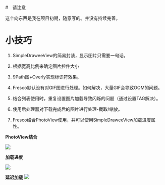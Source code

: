
#　请注意

这个向东西是我在项目初期，随意写的。并没有持续完善。　

# 小技巧

1. SimpleDraweeView的简易封装，显示图片只需要一句话。

2. 根据宽高比例来确定图片控件大小

2. 9Path图+Overly实现标识符效果。

3. Fresco默认没有对GIF图进行处理。如何解决，大量GIF会导致OOM的问题。

4. 结合列表使用时，重复设置图片加载导致闪烁的问题（通过设置TAG解决）。

5. 使用后处理器对下载完成后的图片进行处理-截取/缩放。

6. Fresco结合PhotoView使用，并可以使用SimpleDraweeView加载进度属性。

**PhotoView结合**

![](https://github.com/biezhihua/MySimpleDraweeView/raw/master/resource/3.gif)

**加载进度**

![](https://github.com/biezhihua/MySimpleDraweeView/raw/master/resource/2.gif)


**延迟加载**
![](https://github.com/biezhihua/MySimpleDraweeView/raw/master/resource/1.gif)
